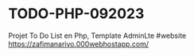 # TODO-PHP-092023
Projet To Do List en Php, Template AdminLte
#website
https://zafimanarivo.000webhostapp.com/
